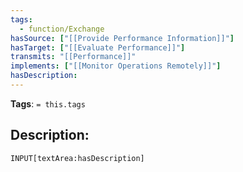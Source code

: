 ```yaml
---
tags:
  - function/Exchange
hasSource: ["[[Provide Performance Information]]"]
hasTarget: ["[[Evaluate Performance]]"]
transmits: "[[Performance]]"
implements: ["[[Monitor Operations Remotely]]"]
hasDescription:
---
```

**Tags**: `= this.tags`
## Description:
`INPUT[textArea:hasDescription]`
